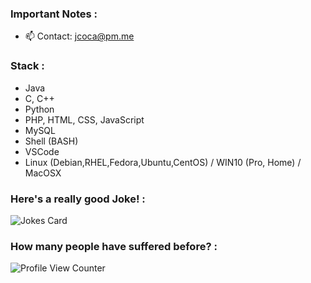 <!--
### Hi there 👋
**JCOCA-Tech/JCOCA-Tech** is a ✨ _special_ ✨ repository because its `README.md` (this file) appears on your GitHub profile.
Here are some ideas to get you started:
-->

### Important Notes : <br>
- 📫 Contact: [jcoca@pm.me](mailto:jcoca@pm.me)

### Stack :<br>
- Java
- C, C++
- Python
- PHP, HTML, CSS, JavaScript
- MySQL
- Shell (BASH)
- VSCode
- Linux (Debian,RHEL,Fedora,Ubuntu,CentOS) / WIN10 (Pro, Home) / MacOSX

### Here's a really good Joke! :<br>

![Jokes Card](https://readme-jokes.vercel.app/api)
### How many people have suffered before? : <br>

![Profile View Counter](https://komarev.com/ghpvc/?username=JCOCA-Tech)
<br>
